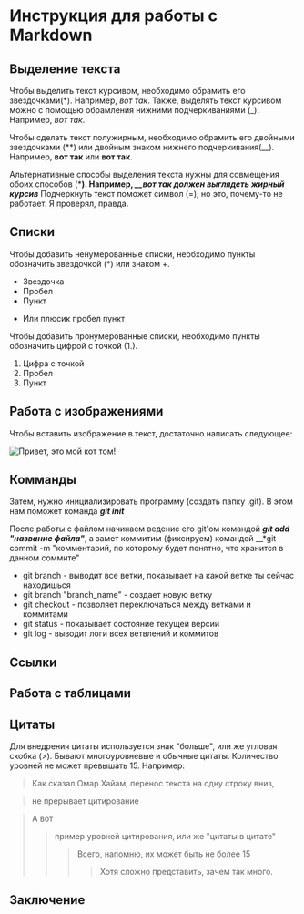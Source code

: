 # Инструкция для работы с Markdown

## Выделение текста

Чтобы выделить текст курсивом, необходимо обрамить его звездочками(*). Например, *вот так*. Также, выделять текст курсивом можно с помощью обрамления нижними подчеркиваниями (_). Например, _вот так_.

Чтобы сделать текст полужирным, необходимо обрамить его двойными звездочками (**) или двойным знаком нижнего подчеркивания(__). Например, **вот так** или __вот так__.

Альтернативные способы выделения текста нужны для совмещения обоих способов (*__). Например, *__вот так должен выглядеть жирный курсив*__
Подчеркнуть текст поможет символ (=), но это, почему-то не работает. Я проверял, правда.
## Списки

Чтобы добавить ненумерованные списки, необходимо пункты обозначить звездочкой (*) или знаком +.

* Звездочка
* Пробел
* Пункт
+ Или плюсик пробел пункт

Чтобы добавить пронумерованные списки, необходимо пункты обозначить цифрой с точкой (1.).

1. Цифра с точкой
2. Пробел
3. Пункт

## Работа с изображениями

Чтобы вставить изображение в текст, достаточно написать следующее:

![Привет, это мой кот том!](Tom.jpg)

## Комманды

Затем, нужно инициализировать программу (создать папку .git). В этом нам поможет команда __*git init*__

После работы с файлом начинаем ведение его git'ом командой
__*git add "название файла"*__, а замет коммитим (фиксируем) командой __*git commit -m "комментарий, по которому будет понятно, что хранится в данном соммите"

* git branch - выводит все ветки, показывает на какой ветке ты сейчас находишься
* git branch "branch_name" - создает новую ветку
* git checkout - позволяет переключаться между ветками и коммитами
* git status - показывает состояние текущей версии
* git log - выводит логи всех ветвлений и коммитов
## Ссылки

## Работа с таблицами

## Цитаты
Для внедрения цитаты используется знак "больше", или же угловая скобка (>). Бывают многоуровневые и обычные цитаты. Количество уровней не может превышать 15. Например:
>Как сказал Омар Хайам, 
перенос текста на одну строку вниз, 

>не прерывает цитирование

>А вот
>>пример уровней цитирования, или же "цитаты в цитате"
>>>Всего, напомню, их может быть не более 15
>>>>Хотя сложно представить, зачем так много.
## Заключение
